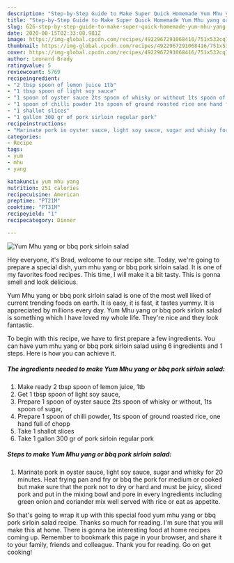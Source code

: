 ```yaml
---
description: "Step-by-Step Guide to Make Super Quick Homemade Yum Mhu yang or bbq pork sirloin salad"
title: "Step-by-Step Guide to Make Super Quick Homemade Yum Mhu yang or bbq pork sirloin salad"
slug: 626-step-by-step-guide-to-make-super-quick-homemade-yum-mhu-yang-or-bbq-pork-sirloin-salad
date: 2020-08-15T02:33:08.981Z
image: https://img-global.cpcdn.com/recipes/4922967291068416/751x532cq70/yum-mhu-yang-or-bbq-pork-sirloin-salad-recipe-main-photo.jpg
thumbnail: https://img-global.cpcdn.com/recipes/4922967291068416/751x532cq70/yum-mhu-yang-or-bbq-pork-sirloin-salad-recipe-main-photo.jpg
cover: https://img-global.cpcdn.com/recipes/4922967291068416/751x532cq70/yum-mhu-yang-or-bbq-pork-sirloin-salad-recipe-main-photo.jpg
author: Leonard Brady
ratingvalue: 5
reviewcount: 5769
recipeingredient:
- "2 tbsp spoon of lemon juice 1tb"
- "1 tbsp spoon of light soy sauce"
- "1 spoon of oyster sauce 2ts spoon of whisky or without 1ts spoon of sugar"
- "1 spoon of chilli powder 1ts spoon of ground roasted rice one hand full of chopp"
- "1 shallot slices"
- "1 gallon 300 gr of pork sirloin regular pork"
recipeinstructions:
- "Marinate pork in oyster sauce, light soy sauce, sugar and whisky for 20 minutes. Heat frying pan and fry or bbq the pork for medium or cooked but make sure that the pork not to dry or hard and must be juicy, sliced pork and put in the mixing bowl and pore in every ingredients including green onion and coriander mix well served with rice or eat as appetite."
categories:
- Recipe
tags:
- yum
- mhu
- yang

katakunci: yum mhu yang 
nutrition: 251 calories
recipecuisine: American
preptime: "PT21M"
cooktime: "PT31M"
recipeyield: "1"
recipecategory: Dinner

---
```



![Yum Mhu yang or bbq pork sirloin salad](https://img-global.cpcdn.com/recipes/4922967291068416/751x532cq70/yum-mhu-yang-or-bbq-pork-sirloin-salad-recipe-main-photo.jpg)

Hey everyone, it's Brad, welcome to our recipe site. Today, we're going to prepare a special dish, yum mhu yang or bbq pork sirloin salad. It is one of my favorites food recipes. This time, I will make it a bit tasty. This is gonna smell and look delicious.



Yum Mhu yang or bbq pork sirloin salad is one of the most well liked of current trending foods on earth. It is easy, it is fast, it tastes yummy. It is appreciated by millions every day. Yum Mhu yang or bbq pork sirloin salad is something which I have loved my whole life. They're nice and they look fantastic.


To begin with this recipe, we have to first prepare a few ingredients. You can have yum mhu yang or bbq pork sirloin salad using 6 ingredients and 1 steps. Here is how you can achieve it.

<!--inarticleads1-->

##### The ingredients needed to make Yum Mhu yang or bbq pork sirloin salad:

1. Make ready 2 tbsp spoon of lemon juice, 1tb
1. Get 1 tbsp spoon of light soy sauce,
1. Prepare 1 spoon of oyster sauce 2ts spoon of whisky or without, 1ts spoon of sugar,
1. Prepare 1 spoon of chilli powder, 1ts spoon of ground roasted rice, one hand full of chopp
1. Take 1 shallot slices
1. Take 1 gallon 300 gr of pork sirloin regular pork




<!--inarticleads2-->

##### Steps to make Yum Mhu yang or bbq pork sirloin salad:

1. Marinate pork in oyster sauce, light soy sauce, sugar and whisky for 20 minutes. Heat frying pan and fry or bbq the pork for medium or cooked but make sure that the pork not to dry or hard and must be juicy, sliced pork and put in the mixing bowl and pore in every ingredients including green onion and coriander mix well served with rice or eat as appetite.




So that's going to wrap it up with this special food yum mhu yang or bbq pork sirloin salad recipe. Thanks so much for reading. I'm sure that you will make this at home. There is gonna be interesting food at home recipes coming up. Remember to bookmark this page in your browser, and share it to your family, friends and colleague. Thank you for reading. Go on get cooking!
